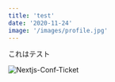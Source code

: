 ```yaml
---
title: 'test'
date: '2020-11-24'
image: '/images/profile.jpg'
---
```


これはテスト

![Nextjs-Conf-Ticket](https://user-images.githubusercontent.com/45593212/101794440-38b5f680-3b4a-11eb-8869-08031d49c6c0.png)

